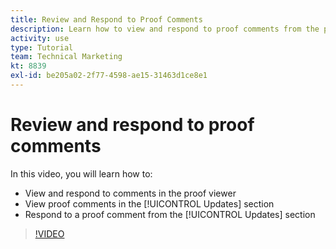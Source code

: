 ```yaml
---
title: Review and Respond to Proof Comments
description: Learn how to view and respond to proof comments from the proof viewer and from the [!UICONTROL Updates] section of [!DNL Adobe Workfront].
activity: use
type: Tutorial
team: Technical Marketing
kt: 8839
exl-id: be205a02-2f77-4598-ae15-31463d1ce8e1
---
```

# Review and respond to proof comments

In this video, you will learn how to:

* View and respond to comments in the proof viewer
* View proof comments in the [!UICONTROL Updates] section
* Respond to a proof comment from the [!UICONTROL Updates] section

>[!VIDEO](https://video.tv.adobe.com/v/335139/?quality=12)
